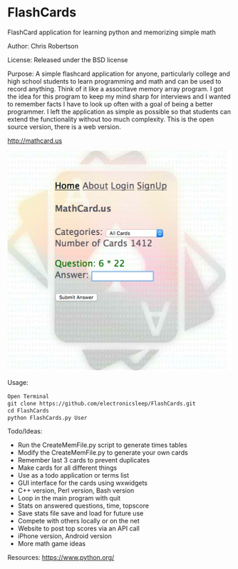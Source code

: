FlashCards
==========

FlashCard application for learning python and memorizing simple math

Author: Chris Robertson

License: Released under the BSD license

Purpose: A simple flashcard application for anyone, particularly college and high school students to learn programming and math and can be used to record anything. Think of it like a associtave memory array program. I got the idea for this program to keep my mind sharp for interviews and I wanted to remember facts I have to look up often with a goal of being a better programmer. I left the application as simple as possible so that students can extend the functionality without too much complexity. This is the open source version, there is a web version. 

http://mathcard.us

![Alt text](screenshot.jpg?raw=true "ScreenShot")

Usage:
```
Open Terminal
git clone https://github.com/electronicsleep/FlashCards.git
cd FlashCards
python FlashCards.py User
```

Todo/Ideas:
* Run the CreateMemFile.py script to generate times tables
* Modify the CreateMemFile.py to generate your own cards
* Remember last 3 cards to prevent duplicates
* Make cards for all different things
* Use as a todo application or terms list
* GUI interface for the cards using wxwidgets
* C++ version, Perl version, Bash version
* Loop in the main program with quit
* Stats on answered questions, time, topscore
* Save stats file save and load for future use
* Compete with others locally or on the net
* Website to post top scores via an API call
* iPhone version, Android version
* More math game ideas

Resources:
https://www.python.org/

